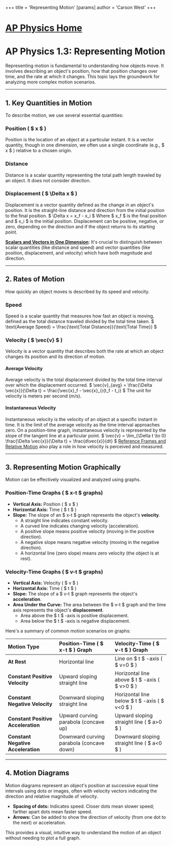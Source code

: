 +++
 title = 'Representing Motion'
[params]
	author = 'Carson West'
+++
# [AP Physics Home](./../ap-physics-home/)
# AP Physics 1.3: Representing Motion

Representing motion is fundamental to understanding how objects move. It involves describing an object's position, how that position changes over time, and the rate at which it changes. This topic lays the groundwork for analyzing more complex motion scenarios.

---

## 1. Key Quantities in Motion

To describe motion, we use several essential quantities:

### Position ( $ x $ )
Position is the location of an object at a particular instant. It is a vector quantity, though in one dimension, we often use a single coordinate (e.g.,  $ x $ ) relative to a chosen origin.

### Distance
Distance is a scalar quantity representing the total path length traveled by an object. It does not consider direction.

### Displacement ( $ \Delta x $ )
Displacement is a vector quantity defined as the change in an object's position. It is the straight-line distance and direction from the initial position to the final position.
 $ 
\Delta x = x_f - x_i
 $ 
Where  $ x_f $  is the final position and  $ x_i $  is the initial position. Displacement can be positive, negative, or zero, depending on the direction and if the object returns to its starting point.

**[Scalars and Vectors in One Dimension](./../scalars-and-vectors-in-one-dimension/)**: It's crucial to distinguish between scalar quantities (like distance and speed) and vector quantities (like position, displacement, and velocity) which have both magnitude and direction.

---

## 2. Rates of Motion

How quickly an object moves is described by its speed and velocity.

### Speed
Speed is a scalar quantity that measures how fast an object is moving, defined as the total distance traveled divided by the total time taken.
 $ 
\text{Average Speed} = \frac{\text{Total Distance}}{\text{Total Time}}
 $ 

### Velocity ( $ \vec{v} $ )
Velocity is a vector quantity that describes both the rate at which an object changes its position and its direction of motion.

#### Average Velocity
Average velocity is the total displacement divided by the total time interval over which the displacement occurred.
 $ 
\vec{v}_{avg} = \frac{\Delta \vec{x}}{\Delta t} = \frac{\vec{x}_f - \vec{x}_i}{t_f - t_i}
 $ 
The unit for velocity is meters per second (m/s).

#### Instantaneous Velocity
Instantaneous velocity is the velocity of an object at a specific instant in time. It is the limit of the average velocity as the time interval approaches zero. On a position-time graph, instantaneous velocity is represented by the slope of the tangent line at a particular point.
 $ 
\vec{v} = \lim_{\Delta t \to 0} \frac{\Delta \vec{x}}{\Delta t} = \frac{d\vec{x}}{dt}
 $ 
[Reference Frames and Relative Motion](./../reference-frames-and-relative-motion/) also play a role in how velocity is perceived and measured.

---

## 3. Representing Motion Graphically

Motion can be effectively visualized and analyzed using graphs.

### Position-Time Graphs ( $ x-t $  graphs)
*   **Vertical Axis:** Position ( $ x $ )
*   **Horizontal Axis:** Time ( $ t $ )
*   **Slope:** The slope of an  $ x-t $  graph represents the object's **velocity**.
    *   A straight line indicates constant velocity.
    *   A curved line indicates changing velocity (acceleration).
    *   A positive slope means positive velocity (moving in the positive direction).
    *   A negative slope means negative velocity (moving in the negative direction).
    *   A horizontal line (zero slope) means zero velocity (the object is at rest).

### Velocity-Time Graphs ( $ v-t $  graphs)
*   **Vertical Axis:** Velocity ( $ v $ )
*   **Horizontal Axis:** Time ( $ t $ )
*   **Slope:** The slope of a  $ v-t $  graph represents the object's **acceleration**.
*   **Area Under the Curve:** The area between the  $ v-t $  graph and the time axis represents the object's **displacement**.
    *   Area above the  $ t $ -axis is positive displacement.
    *   Area below the  $ t $ -axis is negative displacement.

Here's a summary of common motion scenarios on graphs:

| Motion Type          | Position-Time ( $ x-t $ ) Graph | Velocity-Time ( $ v-t $ ) Graph |
| :------------------- | :-------------------------- | :-------------------------- |
| **At Rest**          | Horizontal line             | Line on  $ t $ -axis ( $ v=0 $ )    |
| **Constant Positive Velocity** | Upward sloping straight line | Horizontal line above  $ t $ -axis ( $ v>0 $ ) |
| **Constant Negative Velocity** | Downward sloping straight line | Horizontal line below  $ t $ -axis ( $ v<0 $ ) |
| **Constant Positive Acceleration** | Upward curving parabola (concave up) | Upward sloping straight line ( $ a>0 $ ) |
| **Constant Negative Acceleration** | Downward curving parabola (concave down) | Downward sloping straight line ( $ a<0 $ ) |

---

## 4. Motion Diagrams

Motion diagrams represent an object's position at successive equal time intervals using dots or images, often with velocity vectors indicating the direction and relative magnitude of velocity.
*   **Spacing of dots:** Indicates speed. Closer dots mean slower speed; farther apart dots mean faster speed.
*   **Arrows:** Can be added to show the direction of velocity (from one dot to the next) or acceleration.

This provides a visual, intuitive way to understand the motion of an object without needing to plot a full graph.